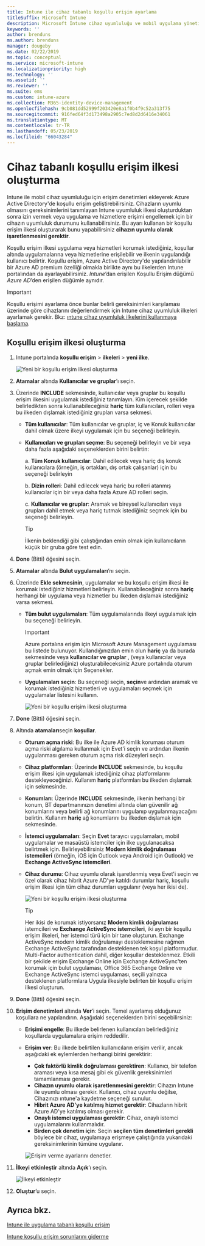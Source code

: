```yaml
---
title: Intune ile cihaz tabanlı koşullu erişim ayarlama
titleSuffix: Microsoft Intune
description: Microsoft Intune cihaz uyumluluğu ve mobil uygulama yönetimi göre cihaz tabanlı koşullu erişim ilkesi oluşturmayı öğrenin.
keywords: ''
author: brenduns
ms.author: brenduns
manager: dougeby
ms.date: 02/22/2019
ms.topic: conceptual
ms.service: microsoft-intune
ms.localizationpriority: high
ms.technology: ''
ms.assetid: ''
ms.reviewer: ''
ms.suite: ems
ms.custom: intune-azure
ms.collection: M365-identity-device-management
ms.openlocfilehash: 9cb081dd52999f203420e8a1f0b4f9c52a313f75
ms.sourcegitcommit: 916fed64f3d173498a2905c7ed8d2d6416e34061
ms.translationtype: MT
ms.contentlocale: tr-TR
ms.lasthandoff: 05/23/2019
ms.locfileid: "66043284"
---
```

# <a name="create-a-device-based-conditional-access-policy"></a>Cihaz tabanlı koşullu erişim ilkesi oluşturma

Intune ile mobil cihaz uyumluluğu için erişim denetimleri ekleyerek Azure Active Directory'de koşullu erişim geliştirebilirsiniz. Cihazların uyumlu olmasını gereksinimlerini tanımlayan Intune uyumluluk ilkesi oluşturduktan sonra izin vermek veya uygulama ve hizmetlere erişimi engellemek için bir cihazın uyumluluk durumunu kullanabilirsiniz. Bu ayarı kullanan bir koşullu erişim ilkesi oluşturarak bunu yapabilirsiniz **cihazın uyumlu olarak işaretlenmesini gerektir**.  

Koşullu erişim ilkesi uygulama veya hizmetleri korumak istediğiniz, koşullar altında uygulamalarına veya hizmetlerine erişilebilir ve ilkenin uygulandığı kullanıcı belirtir. Koşullu erişim, Azure Active Directory'de yapılandırılabilir bir Azure AD premium özelliği olmakla birlikte aynı bu ilkelerden Intune portalından da ayarlayabilirsiniz. *Intune*’dan erişilen Koşullu Erişim düğümü *Azure AD*’den erişilen düğümle aynıdır.  

> [!IMPORTANT]
> Koşullu erişimi ayarlama önce bunlar belirli gereksinimleri karşılaması üzerinde göre cihazlarını değerlendirmek için Intune cihaz uyumluluk ilkeleri ayarlamak gerekir. Bkz: [ıntune cihaz uyumluluk ilkelerini kullanmaya başlama](device-compliance-get-started.md).

## <a name="create-conditional-access-policy"></a>Koşullu erişim ilkesi oluşturma

1.  Intune portalında **koşullu erişim** > **ilkeleri** > **yeni ilke**.
   
    ![Yeni bir koşullu erişim ilkesi oluşturma](media/create-conditional-access-intune/create-ca.png)
 
2.  **Atamalar** altında **Kullanıcılar ve gruplar**’ı seçin. 
3.  Üzerinde **INCLUDE** sekmesinde, kullanıcılar veya gruplar bu koşullu erişim ilkesini uygulamak istediğiniz tanımlayın. Kim içerecek şekilde belirledikten sonra kullanabileceğiniz **hariç** tüm kullanıcıları, rolleri veya bu ilkeden dışlamak istediğiniz grupları varsa sekmesi.  
    - **Tüm kullanıcılar**: Tüm kullanıcılar ve gruplar, iç ve Konuk kullanıcılar dahil olmak üzere ilkeyi uygulamak için bu seçeneği belirleyin.
  
    - **Kullanıcıları ve grupları seçme**: Bu seçeneği belirleyin ve bir veya daha fazla aşağıdaki seçeneklerden birini belirtin:
  
      a. **Tüm Konuk kullanıcılar**: Dahil edilecek veya hariç dış konuk kullanıcılara (örneğin, iş ortakları, dış ortak çalışanlar) için bu seçeneği belirleyin
       
      b. **Dizin rolleri**: Dahil edilecek veya hariç bu rolleri atanmış kullanıcılar için bir veya daha fazla Azure AD rolleri seçin.
      
      c. **Kullanıcılar ve gruplar**: Aramak ve bireysel kullanıcıları veya grupları dahil etmek veya hariç tutmak istediğiniz seçmek için bu seçeneği belirleyin.
     
       > [!TIP]  
       > İlkenin beklendiği gibi çalıştığından emin olmak için kullanıcıların küçük bir gruba göre test edin.
4.  **Done** (Bitti) öğesini seçin.
5.  **Atamalar** altında **Bulut uygulamaları**’nı seçin. 
6.  Üzerinde **Ekle sekmesinin**, uygulamalar ve bu koşullu erişim ilkesi ile korumak istediğiniz hizmetleri belirleyin. Kullanabileceğiniz sonra **hariç** herhangi bir uygulama veya hizmetler bu ilkeden dışlamak istediğiniz varsa sekmesi.
    - **Tüm bulut uygulamaları**: Tüm uygulamalarında ilkeyi uygulamak için bu seçeneği belirleyin.
      > [!IMPORTANT]  
      > Azure portalına erişim için Microsoft Azure Management uygulaması bu listede bulunuyor. Kullandığınızdan emin olun **hariç** ya da burada sekmesinde veya **kullanıcılar ve gruplar** , (veya kullanıcılar veya gruplar belirlediğiniz) oluşturabileceksiniz Azure portalında oturum açmak emin olmak için Seçenekler. 

    - **Uygulamaları seçin**: Bu seçeneği seçin, **seçin**ve ardından aramak ve korumak istediğiniz hizmetleri ve uygulamaları seçmek için uygulamalar listesini kullanın.
    
      ![Yeni bir koşullu erişim ilkesi oluşturma](media/create-conditional-access-intune/create-ca-select-apps.png)

7.  **Done** (Bitti) öğesini seçin.
8.  Altında **atamaları**seçin **koşullar**.
    - **Oturum açma riski**: Bu ilke ile Azure AD kimlik koruması oturum açma riski algılama kullanmak için Evet'i seçin ve ardından ilkenin uygulanması gereken oturum açma risk düzeyleri seçin.
    - **Cihaz platformları**: Üzerinde **INCLUDE** sekmesinde, bu koşullu erişim ilkesi için uygulamak istediğiniz cihaz platformlarını destekleyeceğinizi. Kullanım **hariç** platformları bu ilkeden dışlamak için sekmesinde.
    - **Konumları**: Üzerinde **INCLUDE** sekmesinde, ilkenin herhangi bir konum, BT departmanınızın denetimi altında olan güvenilir ağ konumlarını veya belirli ağ konumlarını uygulanıp uygulanmayacağını belirtin. Kullanım **hariç** ağ konumlarını bu ilkeden dışlamak için sekmesinde. 
    - **İstemci uygulamaları**: Seçin **Evet** tarayıcı uygulamaları, mobil uygulamalar ve masaüstü istemciler için ilke uygulanacaksa belirtmek için. Belirleyebilirsiniz **Modern kimlik doğrulaması istemcileri** (örneğin, iOS için Outlook veya Android için Outlook) ve **Exchange ActiveSync istemcileri**.
    - **Cihaz durumu**: Cihaz uyumlu olarak işaretlenmiş veya Evet'i seçin ve özel olarak cihaz hibrit Azure AD'ye katıldı durumlar hariç, koşullu erişim ilkesi için tüm cihaz durumları uygulanır (veya her ikisi de).
    
      ![Yeni bir koşullu erişim ilkesi oluşturma](media/create-conditional-access-intune/create-ca-device-platforms.png)

      > [!TIP]  
      > Her ikisi de korumak istiyorsanız **Modern kimlik doğrulaması** istemcileri ve **Exchange ActiveSync istemcileri**, iki ayrı bir koşullu erişim ilkeleri, her istemci türü için bir tane oluşturun. Exchange ActiveSync modern kimlik doğrulamayı desteklemesine rağmen Exchange ActiveSync tarafından desteklenen tek koşul platformudur. Multi-Factor authentication dahil, diğer koşullar desteklenmez. Etkili bir şekilde erişim Exchange Online için Exchange ActiveSync'ten korumak için bulut uygulaması, Office 365 Exchange Online ve Exchange ActiveSync istemci uygulaması, seçili yalnızca desteklenen platformlara Uygula ilkesiyle belirten bir koşullu erişim ilkesi oluşturun.

9.  **Done** (Bitti) öğesini seçin.
10. **Erişim denetimleri** altında **Ver**’i seçin. Temel ayarlamış olduğunuz koşullara ne yapılandırın.  Aşağıdaki seçeneklerden birini seçebilirsiniz:
    - **Erişimi engelle**: Bu ilkede belirlenen kullanıcıları belirlediğiniz koşullarda uygulamalara erişim reddedilir.
    - **Erişim ver**: Bu ilkede belirtilen kullanıcıların erişim verilir, ancak aşağıdaki ek eylemlerden herhangi birini gerektirir:
      - **Çok faktörlü kimlik doğrulaması gerektiren**: Kullanıcı, bir telefon araması veya kısa mesaj gibi ek güvenlik gereksinimleri tamamlanması gerekir.
      - **Cihazın uyumlu olarak işaretlenmesini gerektir**: Cihazın Intune ile uyumlu olması gerekir. Kullanıcı, cihaz uyumlu değilse, Cihazınızı ıntune'a kaydetme seçeneği sunulur. 
      - **Hibrit Azure AD'ye katılmış hizmet gerektir**: Cihazların hibrit Azure AD'ye katılmış olması gerekir.
      - **Onaylı istemci uygulaması gerektir**: Cihaz, onaylı istemci uygulamalarını kullanmalıdır. 
      - **Birden çok denetim için**: Seçin **seçilen tüm denetimleri gerekli** böylece bir cihaz, uygulamaya erişmeye çalıştığında yukarıdaki gereksinimlerinin tümüne uygulanır.
    
      ![Erişim verme ayarlarını denetler.](media/create-conditional-access-intune/create-ca-grant-access-settings.png)
 
11. **İlkeyi etkinleştir** altında **Açık**’ı seçin.
     
     ![İlkeyi etkinleştir](media/create-conditional-access-intune/enable-policy.png)

12. **Oluştur**’u seçin.

## <a name="see-also"></a>Ayrıca bkz.
[Intune ile uygulama tabanlı koşullu erişim](app-based-conditional-access-intune.md)

[Intune koşullu erişim sorunlarını giderme](https://support.microsoft.com/help/4456106)
